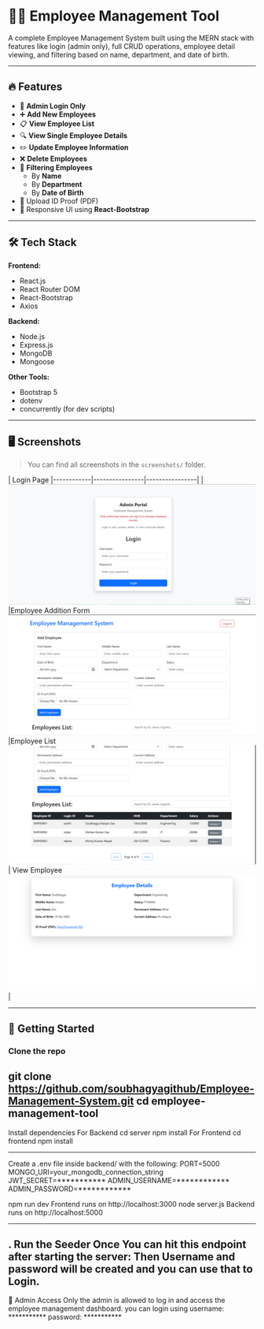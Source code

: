 # 🧑‍💼 Employee Management Tool

A complete Employee Management System built using the MERN stack with features like login (admin only), full CRUD operations, employee detail viewing, and filtering based on name, department, and date of birth.

---

## 🔥 Features

- 🔐 **Admin Login Only**
- ➕ **Add New Employees**
- 📋 **View Employee List**
- 🔍 **View Single Employee Details**
- ✏️ **Update Employee Information**
- ❌ **Delete Employees**
- 🧠 **Filtering Employees**
  - By **Name**
  - By **Department**
  - By **Date of Birth**
- 📁 Upload ID Proof (PDF)
- 🎯 Responsive UI using **React-Bootstrap**

---

## 🛠️ Tech Stack

**Frontend:**
- React.js
- React Router DOM
- React-Bootstrap
- Axios

**Backend:**
- Node.js
- Express.js
- MongoDB
- Mongoose

**Other Tools:**
- Bootstrap 5
- dotenv
- concurrently (for dev scripts)

---

## 🖥️ Screenshots

> You can find all screenshots in the `screenshots/` folder.

| Login Page 
|------------|----------------|----------------|
| ![Login](./screenshots/screenshot1.png) |Employee Addition Form ![List](./screenshots/screenshot2.png) |Employee List ![View](./screenshots/screenshot3.png) | View Employee ![View](./screenshots/screenshot4.png) |

---

## 🚀 Getting Started

### Clone the repo


git clone https://github.com/soubhagyagithub/Employee-Management-System.git
cd employee-management-tool
---
Install dependencies
    For Backend 
      cd server
      npm install
    For Frontend
      cd frontend
  npm install
  
---
Create a .env file inside backend/ with the following:
    PORT=5000
    MONGO_URI=your_mongodb_connection_string
    JWT_SECRET=***********
    ADMIN_USERNAME=************
    ADMIN_PASSWORD=************

npm run dev
Frontend runs on http://localhost:3000
node server.js
Backend runs on http://localhost:5000

---
. Run the Seeder Once
    You can hit this endpoint after starting the server:
    Then Username and password will be created and you can use that to Login.
---
👤 Admin Access
Only the admin is allowed to log in and access the employee management dashboard.
you can login using username: ***********
                    password: ***********
